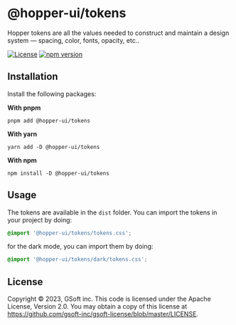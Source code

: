 # @hopper-ui/tokens

Hopper tokens are all the values needed to construct and maintain a design system — spacing, color, fonts, opacity, etc..

[![License](https://img.shields.io/badge/License-Apache_2.0-blue.svg)](../../LICENSE)
[![npm version](https://img.shields.io/npm/v/@hopper-ui/tokens)](https://www.npmjs.com/package/@hopper-ui/tokens)

## Installation

Install the following packages:

**With pnpm**

```shell
pnpm add @hopper-ui/tokens
```

**With yarn**

```shell
yarn add -D @hopper-ui/tokens
```

**With npm**

```shell
npm install -D @hopper-ui/tokens
```

## Usage

The tokens are available in the `dist` folder. You can import the tokens in your project by doing:

```css
@import '@hopper-ui/tokens/tokens.css';
```

for the dark mode, you can import them by doing:
```css
@import '@hopper-ui/tokens/dark/tokens.css';
```

## License

Copyright © 2023, GSoft inc. This code is licensed under the Apache License, Version 2.0. You may obtain a copy of this license at https://github.com/gsoft-inc/gsoft-license/blob/master/LICENSE.
